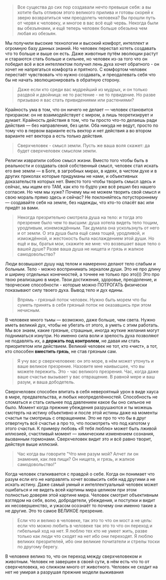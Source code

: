 > Все существа до сих пор создавали нечто превыше себя: а вы хотите быть отливом этого великого прилива и готовы скорей к зверю возвратиться чем преодолеть человека? Вы прошли путь от червя к человеку, и многое в вас всё ещё червь. Некогда были вы обезъянами, и ещё теперь человек больше обезьяна чем любая из обезьян.

Мы получили высокие технологии и высокий комфорт, интеллект и огромную базу данных знаний. Но человек перестал хотеть создавать что то больше и выше он есть. Даже животные путём эволюции растут и стараются стать больше и сильнее, но человек из-за того что он победил всё и вся интеллектом получил лень духа хочет обратного - он хочет не напрягаться комфорта и прятного. С комфортом человек перестаёт чувствовать что нужно создавать, и преодалевать себя что бы не начать эволюционировать в обратную сторону.

> Даже если кто среди вас мудрейший из мудрых, и он только раздвой и двойница: не то растение - не то првидение. Но разве призываю я вас стать привидениями или растениями?

Крайность ума в том, что он ничего не делает — человек становится призраком: он не взаимодействует с миром, а лишь теоретизирует и думает. Крайность действия в том, что ты просто что-то делаешь ради действия — без направления, без цели. Оба никуда не ведут, просто по тому что в первом варианте есть вектор и нет действия а во втором варианте нет вектора а есть только действия.

> Сверхчеловек - смысл земли. Пусть же ваша воля скажет: да будет сверхчеловек смыслом земли.

Религии извратили собою смысл жизни. Вместо того чтобы быть в реальности и создавать свой собственный смысл, человек стал искать его вне земли — в Боге, в загробных мирах, в идеях, в чистом духе и в других приколах которые придуманы не нами, и объективных доказательств которых нет. Вместо того чтобы творить смысл здесь и сейчас, мы ищем его ТАМ, как кто то будто уже всё решил без нашего согласия. Но чем мы хуже? Почему мы не можем творить свой смысл и свою мораль прямо здесь и сейчас? Не поклоняйтесь потустороннему — создавайте себя на земле, без надежды, что кто-то спасёт вас или придёт за вами.

> Некогда презрительно смотрела душа на тело: и тогда это презрение было чем то высшим: душа хотела видеть тело тощим, уродливым, изнемождённым. Так думала она ускользнуть от него и от земли. О эта душа была ещё сама тощей, уродливой, и измождённой, и жестокость была наслаждением этой души. Но ещё и вы, братья мои, скажите же мне: что возвешает ваше тело о вашей душе? Разве ваша душа не нищета и грязь и жалкое самодовольство?

Люди возвышают душу над телом и намеренно делают тело слабым и больным. Тело - можно воспринимать зеркалом души. Это не про длину и ширину отдельных конечностей, а точнее не только про это))) Это про твою реализацию в мире. Твои достижения, здоровье, преодоление, и творческие способности - которые можно ПОТРОГАТЬ физически показывают силу твоего духа. Вывод тело и дух едины.

> Впрямь - грязный поток человек. Нужно быть морем что бы суметь принять в себя грязный поток не оказавшись при этом нечисным.

В человеке много тьмы — возможно, даже больше, чем света. Нужно иметь великий дух, чтобы не убегать от этого, а уметь с этим работать. Мы все знаем, какие грязные, страшные, иногда жуткие желания могут подниматься изнутри. Но именно сила воли и зрелость духа позволяют не подавлять их, а **держать под контролем**, не давая им стать приоритетом или действием. Великий человек не тот, кто «чист», а тот, кто способен **вместить грязь**, не став грязным сам.

> Я учу вас р сверхчеловеке: он это море, в нём может утонуть и ваше великое презрение. Назовите мне наивысшее, что вы можете пережить. Это - час великого презрения. Час, когда даже ваше счастье вызывает у вас отвращение. В равной мере и ваш разум, и ваша дободетель.

Сверхчеловек способен впитать в себя невероятный урон в виде хауса в мире, предвательства, и любых неопределённостей. Способность не сломаться и стать сильнее под давлением какое бы оно сильное не было. Момент когда прежние убеждения разрушаются и ты можешь смотерть на истину объективно и после этой истины даже на моменты счастья ты смотришь с отвращением. Это не про то что бы в друг отвергнуть всё счастье а про то, что посмотреть что под капотом у этого счастья. К примеру любовь «Я тебя люблю» может быть лживой иллюзией, счастливый момент — химическим изменением сознания, вызванным гормонами. Сверхчеловек видит это и всё равно творит, действуя выше иллюзий.

> Час когда вы говорите "Что мне разум мой? Алчет ли он знамения, как лев пищи? Он нищета, и грязь, и жалкое самодовольство!"

Когда человек сталкивается с правдой о себе. Когда он понимает что разум если его не направлять хочет возвысить себя над другими а не искать истину. Даже самый умный и интеллектуальный человек может ошибаться и не видеть всей картины мира целиком при этом полностью доверяя этой картине мира. Человек смотрит объективным взглядом на себя, волю, добродетели, убеждения, и поступки и видит их несовершенство, и ужасом осознаёт то почему они именно такие а не другие. Это то самое ВЕЛИКОЕ презрение.

> Если что и велико в человеке, так это то что он мост а не цель: если что можно любить в человеке так это то что он переход и гибельный ход на нет. Я люблю тех кто не умеет жить, разве только как люди что сходят на нет ибо они переходят. Я люблю великих презрителей, ибо они великие почитатели и стрелы тоски по другому берегу.

В человеке велико то, что он переход между сверхчеловеком и животным. Человек не завершен в своей сути, в нём есть что то от сверхчеловека, но слижком много от животного. Человек не сходит на нет не умирая а разрушая прежние модели выживания